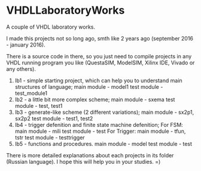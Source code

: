 # VHDLLaboratoryWorks
A couple of VHDL laboratory works.

I made this projects not so long ago, smth like 2 years ago (september 2016 - january 2016).

There is a source code in there, so you just need to compile projects in any VHDL running program you like (QuestaSIM, ModelSIM, Xilinx IDE, Vivado or any others).

1. lb1 - simple starting project, which can help you to understand main structures of language;
  main module - model1
  test module - test_module1
2. lb2 - a little bit more complex scheme;
  main module - sxema
  test module - test, test1
3. lb3 - generate-like scheme (2 different variations);
  main module - sx2p1, sx2p2
  test module - test1, test2
4. lb4 - trigger defenition and finite state machine defenition;
For FSM:
  main module - mili 
  test module - test 
For Trigger:
  main module - tfun, tstr
  test module - testtrigger
5. lb5 - functions and procedures.
  main module - model
  test module - test

There is more detailed explanations about each projects in its folder (Russian language).
I hope this will help you in your studies. =)
